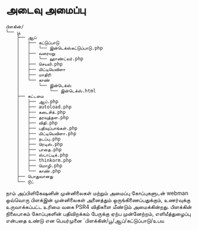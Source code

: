 # அடைவு அமைப்பு

```
பிளகின்/
└── பூ
    ├── ஆப்
    │   ├── கட்டுப்பாடு
    │   │   └── இன்டெக்ஸ்‌கட்டுப்பாடு.php
    │   ├── வரையறு
    │   │   └── ஹாண்ட்லர்.php
    │   ├── செயலி.php
    │   ├── மிட்டியெவிளா
    │   ├── மாதிரி
    │   └── காண்
    │       └── இன்டெக்ஸ்
    │           └── இன்டெக்ஸ்.html
    ├── கட்டமை
    │   ├── ஆப்.php
    │   ├── autoload.php
    │   ├── கடைசிக்.php
    │   ├── தரவுத்தள‌.php
    │   ├── விதி.php
    │   ├── பதிவுப்பாங்கள்.php
    │   ├── மிட்டியெவிளா.php
    │   ├── நடப்பு.php
    │   ├── ரெடிஸ்.php
    │   ├── பாதை.php
    │   ├── ஸ்டாட்டிக்.php
    │   ├── thinkorm.php
    │   ├── மொழி.php
    │   └── காண்.php
    ├── பொதுவானது
    └── டூட்
```

நாம் அப்பிளிகேஷனின் முன்னிலைகள் மற்றும் அமைப்பு கோப்புகளுடன் webman ஒவ்வொரு பிளக்‌இன் முன்னிலைகள் அனைத்தும் ஒருங்கிணைப்பதுக்கும், உணர்வுக்கு உருவாக்கப்பட்ட உரிமை வகை PSR4 விதிகளை மீண்டும் அமைக்கின்றது. பிளக்கின் நிலைபாகம் கோப்புகளின் பதிவிறக்கம் பேருக்கு ஏற்ப முன்னேற்றம், எளியீத்துழைப்பு என்பதை உண்டு என பெயர்முனை `பிளக்கின்/பூ/ஆப்/கட்டுப்பாடு/உபய
